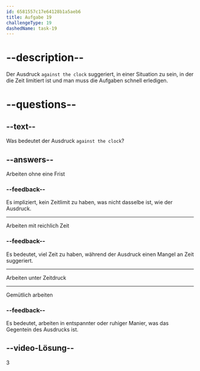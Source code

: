 ```yaml
---
id: 6581557c17e64128b1a5aeb6
title: Aufgabe 19
challengeType: 19
dashedName: task-19
---
```


# --description--

Der Ausdruck `against the clock` suggeriert, in einer Situation zu sein, in der die Zeit limitiert ist und man muss die Aufgaben schnell erledigen.

# --questions--

## --text--

Was bedeutet der Ausdruck `against the clock`?

## --answers--

Arbeiten ohne eine Frist

### --feedback--

Es impliziert, kein Zeitlimit zu haben, was nicht dasselbe ist, wie der Ausdruck.

---

Arbeiten mit reichlich Zeit

### --feedback--

Es bedeutet, viel Zeit zu haben, während der Ausdruck einen Mangel an Zeit suggeriert.

---

Arbeiten unter Zeitdruck

---

Gemütlich arbeiten

### --feedback--

Es bedeutet, arbeiten in entspannter oder ruhiger Manier, was das Gegentein des Ausdrucks ist.

## --video-Lösung--

3
